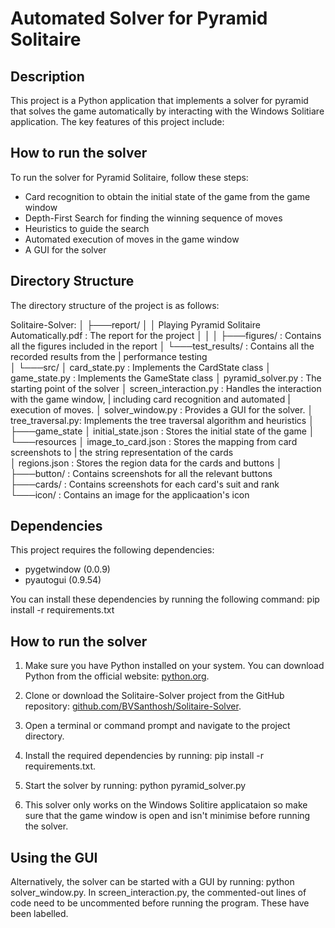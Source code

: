 # Automated Solver for Pyramid Solitaire

## Description

This project is a Python application that implements a solver for pyramid that solves the game automatically by interacting with the Windows Solitiare application. The key features of this project include:

## How to run the solver

To run the solver for Pyramid Solitaire, follow these steps:

- Card recognition to obtain the initial state of the game from the game window
- Depth-First Search for finding the winning sequence of moves
- Heuristics to guide the search
- Automated execution of moves in the game window
- A GUI for the solver

## Directory Structure

The directory structure of the project is as follows:

Solitaire-Solver:
│
├───report/
│   │   Playing Pyramid Solitaire Automatically.pdf : The report for the project
│   │
│   ├───figures/ : Contains all the figures included in the report
│   └───test_results/ : Contains all the recorded results from the
|                       performance testing  
│
└───src/
    │   card_state.py : Implements the CardState class 
    │   game_state.py : Implements the GameState class
    │   pyramid_solver.py : The starting point of the solver
    │   screen_interaction.py : Handles the interaction with the game window,
    |                           including card recognition and automated 
    |                           execution of moves.
    │   solver_window.py : Provides a GUI for the solver.
    │   tree_traversal.py: Implements the tree traversal algorithm and heuristics
    │
    ├───game_state
    │       initial_state.json : Stores the initial state of the game
    │
    └───resources
        │   image_to_card.json : Stores the mapping from card screenshots to
        |                        the string representation of the cards       
        │   regions.json : Stores the region data for the cards and buttons
        │
        ├───button/ : Contains screenshots for all the relevant buttons
        ├───cards/ : Contains screenshots for each card's suit and rank
        └───icon/ : Contains an image for the applicaation's icon

## Dependencies

This project requires the following dependencies:

- pygetwindow (0.0.9)
- pyautogui (0.9.54)

You can install these dependencies by running the following command:
pip install -r requirements.txt

## How to run the solver 

1. Make sure you have Python installed on your system. You can download Python from the official website: [python.org](https://www.python.org/downloads/).

2. Clone or download the Solitaire-Solver project from the GitHub repository: [github.com/BVSanthosh/Solitaire-Solver](https://github.com/BVSanthosh/Solitaire-Solver).

3. Open a terminal or command prompt and navigate to the project directory.

4. Install the required dependencies by running: pip install -r requirements.txt.

5. Start the solver by running: python pyramid_solver.py

6. This solver only works on the Windows Solitire applicataion so make sure that the game window is open and isn't minimise before running the solver. 

## Using the GUI

Alternatively, the solver can be started with a GUI by running: python solver_window.py. In screen_interaction.py, the commented-out lines of code need to be uncommented before running the program. These have been labelled. 
